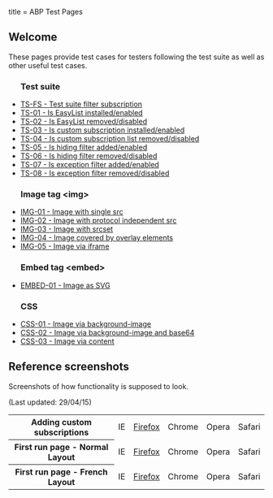 title = ABP Test Pages
  
<section class="abp-container">
  <h2>Welcome</h2>
  <p>These pages provide test cases for testers following the test suite as well as other useful test cases.</p>
  
  <ul class="abp-pagelist">
    <h3>Test suite</h3>
    <li class="abp-filterlist"><a href="/abp-test-suite-filters.txt" >TS-FS - Test suite filter subscription</a></li>
    <li><a href="/en/testsuite/01">TS-01 - Is EasyList installed/enabled</a></li>
    <li><a href="/en/testsuite/02">TS-02 - Is EasyList removed/disabled</a></li>
    <li><a href="/en/testsuite/03">TS-03 - Is custom subscription installed/enabled</a></li>
    <li><a href="/en/testsuite/04">TS-04 - Is custom subscription list removed/disabled</a></li>
    <li><a href="/en/testsuite/05">TS-05 - Is hiding filter added/enabled</a></li>
    <li><a href="/en/testsuite/06">TS-06 - Is hiding filter removed/disabled</a></li>
    <li><a href="/en/testsuite/07">TS-07 - Is exception filter added/enabled</a></li>
    <li><a href="/en/testsuite/08">TS-08 - Is exception filter removed/disabled</a></li>
  </ul>
  <ul class="abp-pagelist">
    <h3>Image tag &lt;img&gt;</h3>
    <li><a href="/en/testcases/img/01">IMG-01 - Image with single src</a></li>
    <li><a href="/en/testcases/img/02">IMG-02 - Image with protocol independent src</a></li>
    <li><a href="/en/testcases/img/03">IMG-03 - Image with srcset</a></li>
    <li><a href="/en/testcases/img/04">IMG-04 - Image covered by overlay elements</a></li>
    <li><a href="/en/testcases/img/05">IMG-05 - Image via iframe</a></li>
  </ul>
  <ul class="abp-pagelist">
    <h3>Embed tag &lt;embed&gt;</h3>
    <li><a href="/en/testcases/embed/01">EMBED-01 - Image as SVG</a></li>
  </ul>
  <ul class="abp-pagelist">
    <h3>CSS</h3>
    <li><a href="/en/testcases/css/01">CSS-01 - Image via background-image</a></li>
    <li><a href="/en/testcases/css/02">CSS-02 - Image via background-image and base64</a></li>
    <li><a href="/en/testcases/css/03">CSS-03 - Image via content</a></li>
  </ul>
</section>

<section class="abp-container">
  <h2>Reference screenshots</h2>
  <p>Screenshots of how functionality is supposed to look.</p>
  <p>(Last updated: 29/04/15)</p>
  <table>
  <tr>
    <th>Adding custom subscriptions</th>
    <td>IE</td>
    <td><a href="/images/screenshots/firefox/custom-subscription.jpg">Firefox</a></td>
    <td>Chrome</td><td>Opera</td>
    <td>Safari</td>
  </tr>
  <tr>
    <th>First run page - Normal Layout</th>
    <td>IE</td>
    <td><a href="/images/screenshots/firefox/firstrunpage-normal.jpg">Firefox</a></td>
    <td>Chrome</td><td>Opera</td>
    <td>Safari</td>
  </tr>
  <tr>
    <th>First run page - French Layout</th>
    <td>IE</td>
    <td><a href="/images/screenshots/firefox/firstrunpage-french.jpg">Firefox</a></td>
    <td>Chrome</td><td>Opera</td>
    <td>Safari</td>
  </tr>
  </table>
</section>